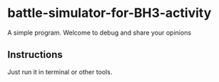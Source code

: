 # battle-simulator-for-BH3-activity

A simple program. Welcome to debug and share your opinions

## Instructions

Just run it in terminal or other tools.
